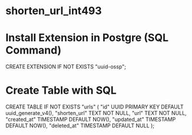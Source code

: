 # shorten_url_int493

# Install Extension in Postgre (SQL Command)
CREATE EXTENSION IF NOT EXISTS "uuid-ossp";

# Create Table with SQL
CREATE TABLE IF NOT EXISTS "urls" (
"id" UUID PRIMARY KEY DEFAULT uuid_generate_v4(),
"shorten_url" TEXT NOT NULL,
"url" TEXT NOT NULL,
"created_at" TIMESTAMP DEFAULT NOW(),
"updated_at" TIMESTAMP DEFAULT NOW(),
"deleted_at" TIMESTAMP DEFAULT NULL
);
